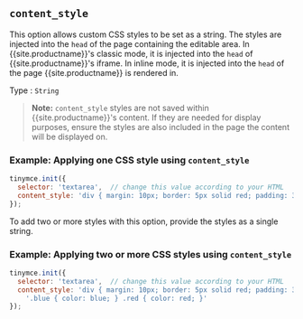## `content_style`

This option allows custom CSS styles to be set as a string. The styles are injected into the `head` of the page containing the editable area. In {{site.productname}}'s classic mode, it is injected into the `head` of {{site.productname}}'s iframe. In inline mode, it is injected into the `head` of the page {{site.productname}} is rendered in.

Type
: `String`

> **Note:** `content_style` styles are not saved within {{site.productname}}'s content. If they are needed for display purposes, ensure the styles are also included in the page the content will be displayed on.

### Example: Applying one CSS style using `content_style`

```js
tinymce.init({
  selector: 'textarea',  // change this value according to your HTML
  content_style: 'div { margin: 10px; border: 5px solid red; padding: 3px; }'
});
```

To add two or more styles with this option, provide the styles as a single string.

### Example: Applying two or more CSS styles using `content_style`

```js
tinymce.init({
  selector: 'textarea',  // change this value according to your HTML
  content_style: 'div { margin: 10px; border: 5px solid red; padding: 3px; } ' +
    '.blue { color: blue; } .red { color: red; }'
});
```
